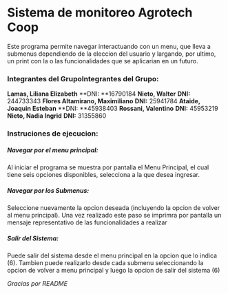 # Sistema de monitoreo Agrotech Coop
Este programa permite navegar interactuando con un menu, que lleva a submenus dependiendo de la eleccion del usuario y largando, por ultimo, un print con la o las funcionalidades que se aplicarian en un futuro.

### Integrantes del GrupoIntegrantes del Grupo:
**Lamas, Liliana Elizabeth**
**DNI: **16790184
**Nieto, Walter**
**DNI:** 244733343
**Flores Altamirano, Maximiliano**
**DNI:** 25941784
**Ataide, Joaquin Esteban**
**DNI: **45938403
**Rossani, Valentino**
**DNI:** 45953219
**Nieto, Nadia Ingrid**
**DNI:** 31355860

### Instruciones de ejecucion:

##### Navegar por el menu principal:
Al iniciar el programa se muestra por pantalla el Menu Principal, el cual tiene seis opciones disponibles, selecciona a la que desea ingresar.
##### Navegar por los Submenus:
Seleccione nuevamente la opcion deseada (incluyendo la opcion de volver al menu principal). Una vez realizado este paso se imprimra por pantalla un mensaje representativo de las funcionalidades a realizar
##### Salir del Sistema:
Puede salir del sistema desde el menu principal en la opcion que lo indica (6). Tambien puede realizarlo desde cada submenu seleccionando la opcion de volver a menu principal y luego la opcion de salir del sistema (6)

*Gracias por README* 
